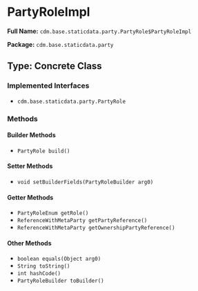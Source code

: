# PartyRoleImpl

**Full Name:** `cdm.base.staticdata.party.PartyRole$PartyRoleImpl`

**Package:** `cdm.base.staticdata.party`

## Type: Concrete Class

### Implemented Interfaces

- `cdm.base.staticdata.party.PartyRole`

### Methods

#### Builder Methods

- `PartyRole build()`

#### Setter Methods

- `void setBuilderFields(PartyRoleBuilder arg0)`

#### Getter Methods

- `PartyRoleEnum getRole()`
- `ReferenceWithMetaParty getPartyReference()`
- `ReferenceWithMetaParty getOwnershipPartyReference()`

#### Other Methods

- `boolean equals(Object arg0)`
- `String toString()`
- `int hashCode()`
- `PartyRoleBuilder toBuilder()`

